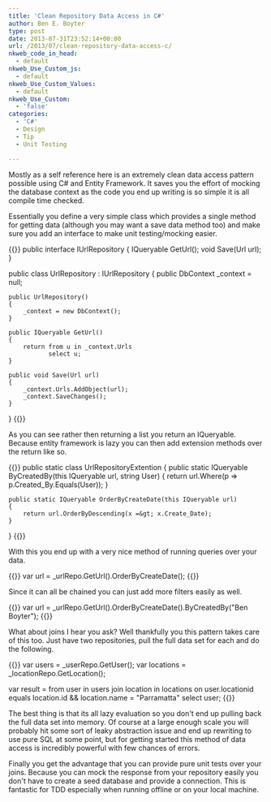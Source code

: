 ```yaml
---
title: 'Clean Repository Data Access in C#'
author: Ben E. Boyter
type: post
date: 2013-07-31T23:52:14+00:00
url: /2013/07/clean-repository-data-access-c/
nkweb_code_in_head:
  - default
nkweb_Use_Custom_js:
  - default
nkweb_Use_Custom_Values:
  - default
nkweb_Use_Custom:
  - 'false'
categories:
  - 'C#'
  - Design
  - Tip
  - Unit Testing

---
```

Mostly as a self reference here is an extremely clean data access pattern possible using C# and Entity Framework. It saves you the effort of mocking the database context as the code you end up writing is so simple it is all compile time checked.

Essentially you define a very simple class which provides a single method for getting data (although you may want a save data method too) and make sure you add an interface to make unit testing/mocking easier.

{{<highlight java>}}
public interface IUrlRepository
{
	IQueryable GetUrl();
	void Save(Url url);
}

public class UrlRepository : IUrlRepository
{
	public DbContext _context = null;

	public UrlRepository()
	{
		_context = new DbContext();
	}

	public IQueryable GetUrl()
	{
		return from u in _context.Urls
			   select u;
	}

	public void Save(Url url)
	{
		_context.Urls.AddObject(url);
		_context.SaveChanges();
	}
}
{{</highlight>}}

As you can see rather then returning a list you return an IQueryable. Because entity framework is lazy you can then add extension methods over the return like so.

{{<highlight java>}}
public static class UrlRepositoryExtention
{
	public static IQueryable ByCreatedBy(this IQueryable url, string User)
	{
		return url.Where(p =&gt; p.Created_By.Equals(User));
	}

	public static IQueryable OrderByCreateDate(this IQueryable url)
	{
		return url.OrderByDescending(x =&gt; x.Create_Date);
	}
}
{{</highlight>}}

With this you end up with a very nice method of running queries over your data.

{{<highlight java>}}
var url = _urlRepo.GetUrl().OrderByCreateDate();
{{</highlight>}}	

Since it can all be chained you can just add more filters easily as well.

{{<highlight java>}}
var url = _urlRepo.GetUrl().OrderByCreateDate().ByCreatedBy("Ben Boyter");
{{</highlight>}}	

What about joins I hear you ask? Well thankfully you this pattern takes care of this too. Just have two repositories, pull the full data set for each and do the following.

{{<highlight java>}}
var users = _userRepo.GetUser();
var locations = _locationRepo.GetLocation();

var result =  from user in users
              join location in locations on user.locationid equals location.id && location.name = "Parramatta"
              select user;
{{</highlight>}}

The best thing is that its all lazy evaluation so you don't end up pulling back the full data set into memory. Of course at a large enough scale you will probably hit some sort of leaky abstraction issue and end up rewriting to use pure SQL at some point, but for getting started this method of data access is incredibly powerful with few chances of errors.

Finally you get the advantage that you can provide pure unit tests over your joins. Because you can mock the response from your repository easily you don't have to create a seed database and provide a connection. This is fantastic for TDD especially when running offline or on your local machine.